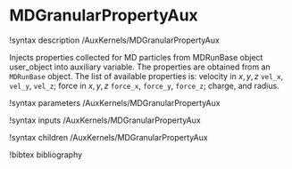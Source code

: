 # MDGranularPropertyAux

!syntax description /AuxKernels/MDGranularPropertyAux

Injects properties collected for MD particles from MDRunBase object user_object into auxiliary variable.
The properties are obtained from an `MDRunBase` object. The list of available properties is:
velocity in $x, y, z$ `vel_x`, `vel_y`, `vel_z`; force in $x, y, z$ `force_x`, `force_y`, `force_z`;
charge, and radius.

!syntax parameters /AuxKernels/MDGranularPropertyAux

!syntax inputs /AuxKernels/MDGranularPropertyAux

!syntax children /AuxKernels/MDGranularPropertyAux

!bibtex bibliography
